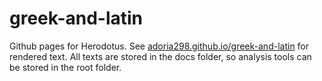 # greek-and-latin
Github pages for Herodotus.
See [adoria298.github.io/greek-and-latin](https://adoria298.github.io/greek-and-latin) for rendered text.
All texts are stored in the docs folder, so analysis tools can be stored in the root folder.
